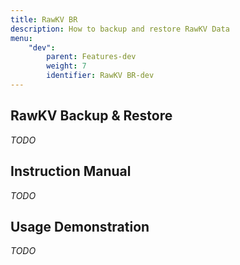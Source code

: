```yaml
---
title: RawKV BR
description: How to backup and restore RawKV Data
menu:
    "dev":
        parent: Features-dev
        weight: 7
        identifier: RawKV BR-dev
---
```


## RawKV Backup & Restore

*TODO*

## Instruction Manual

*TODO*

## Usage Demonstration

*TODO*
